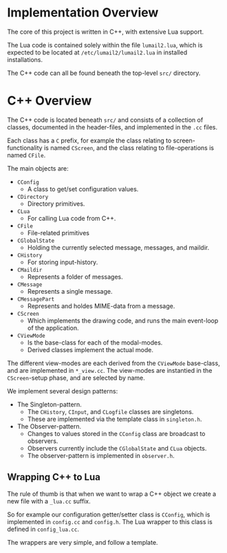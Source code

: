 
# Implementation Overview

The core of this project is written in C++, with extensive Lua support.

The Lua code is contained solely within the file `lumail2.lua`, which is
expected to be located at `/etc/lumail2/lumail2.lua` in installed installations.

The C++ code can all be found beneath the top-level `src/` directory.


# C++ Overview

The C++ code is located beneath `src/` and consists of a collection of
classes, documented in the header-files, and implemented in the `.cc` files.

Each class has a `C` prefix, for example the class relating to screen-functionality
is named `CScreen`, and the class relating to file-operations is named `CFile`.

The main objects are:

* `CConfig`
    * A class to get/set configuration values.
* `CDirectory`
    * Directory primitives.
* `CLua`
    * For calling Lua code from C++.
* `CFile`
    * File-related primitives
* `CGlobalState`
    * Holding the currently selected message, messages, and maildir.
* `CHistory`
    * For storing input-history.
* `CMaildir`
    * Represents a folder of messages.
* `CMessage`
    * Represents a single message.
* `CMessagePart`
    * Represents and holdes MIME-data from a message.
* `CScreen`
    * Which implements the drawing code, and runs the main event-loop of the application.
* `CViewMode`
    * Is the base-class for each of the modal-modes.
    * Derived classes implement the actual mode.

The different view-modes are each derived from the `CViewMode` base-class,
and are implemented in `*_view.cc`.   The view-modes are instantied in the
`CScreen`-setup phase, and are selected by name.

We implement several design patterns:

* The Singleton-pattern.
     * The `CHistory`, `CInput`, and `CLogfile` classes are singletons.
     * These are implemented via the template class in `singleton.h`.
* The Observer-pattern.
     * Changes to values stored in the `CConfig` class are broadcast to observers.
     * Observers currently include the `CGlobalState` and `CLua` objects.
     * The observer-pattern is implemented in `observer.h`.


Wrapping C++ to Lua
-------------------

The rule of thumb is that when we want to wrap a C++ object
we create a new file with a `_lua.cc` suffix.

So for example our configuration getter/setter class is `CConfig`,
which is implemented in `config.cc` and `config.h`.  The Lua wrapper to this
class is defined in `config_lua.cc`.

The wrappers are very simple, and follow a template.


